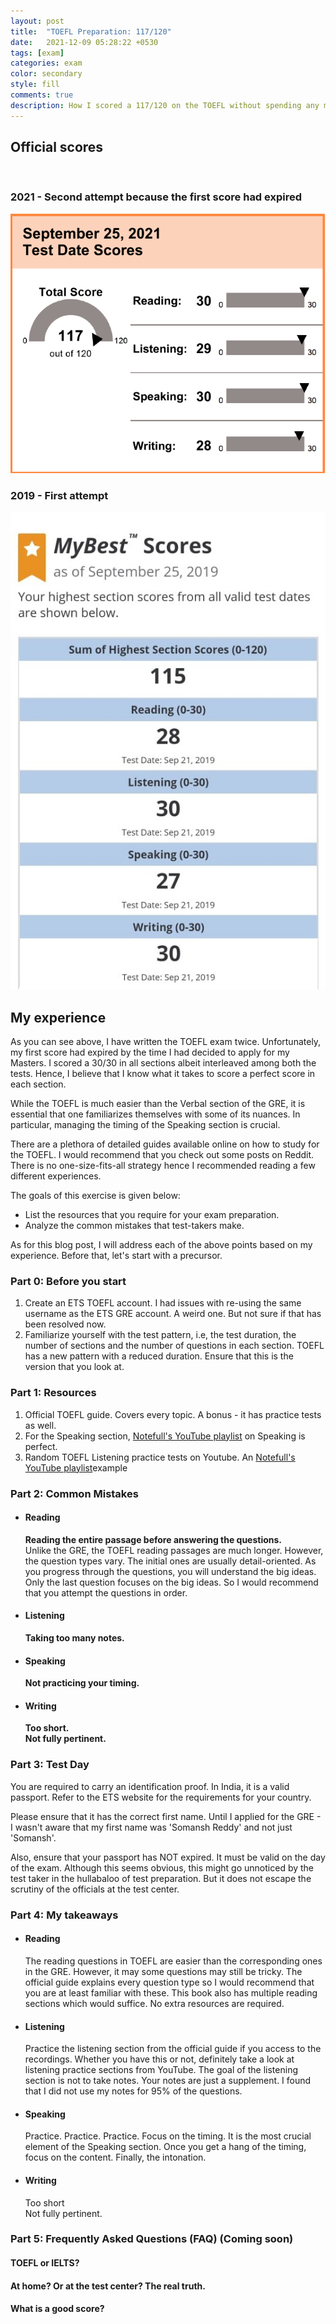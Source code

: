 ```yaml
---
layout: post
title:  "TOEFL Preparation: 117/120"
date:   2021-12-09 05:28:22 +0530
tags: [exam]
categories: exam
color: secondary
style: fill
comments: true
description: How I scored a 117/120 on the TOEFL without spending any money on expensive test prep services
---
```


## Official scores
<br>

### 2021 - Second attempt because the first score had expired
<img src="/Images/TOEFL_Official_Score_2021.png" alt="TOEFL Official Score 2021">

### 2019 - First attempt
<img src="/Images/TOEFL_Official_Score_2019.jpeg" alt="TOEFL Official Score 2019">

## My experience

As you can see above, I have written the TOEFL exam twice. Unfortunately, my first score had expired by the time I had decided to apply for my Masters. I scored a 30/30 in all sections albeit interleaved among both the tests. Hence, I believe that I know what it takes to score a perfect score in each section.

While the TOEFL is much easier than the Verbal section of the GRE, it is essential that one familiarizes themselves with some of its nuances. In particular, managing the timing of the Speaking section is crucial.

There are a plethora of detailed guides available online on how to study for the TOEFL. I would recommend that you check out some posts on Reddit. There is no one-size-fits-all strategy hence I recommended reading a few different experiences. 

The goals of this exercise is given below:

<ul>
	<li>List the resources that you require for your exam preparation.</li>
	<li>Analyze the common mistakes that test-takers make.</li>
</ul>

As for this blog post, I will address each of the above points based on my experience. Before that, let's start with a precursor.

### Part 0: Before you start

<ol>
	<li>Create an ETS TOEFL account. I had issues with re-using the same username as the ETS GRE account. A weird one. But not sure if that has been resolved now.</li>
	<li>Familiarize yourself with the test pattern, i.e, the test duration, the number of sections and the number of questions in each section. TOEFL has a new pattern with a reduced duration. Ensure that this is the version that you look at.</li>
</ol>

### Part 1: Resources


<ol>
	<li>Official TOEFL guide. Covers every topic. A bonus - it has practice tests as well.</li>
	<li>For the Speaking section, <a href="https://youtube.com/playlist?list=PL6434B98632F06DB0">Notefull's YouTube playlist</a> on Speaking is perfect.</li>
	<li>Random TOEFL Listening practice tests on Youtube. An <a href="https://www.youtube.com/watch?v=IwL6pYmswGY">Notefull's YouTube playlist</a>example</li>
</ol>

### Part 2: Common Mistakes

<ul>
	<li> 
		<h4>Reading</h4>
		<b>Reading the entire passage before answering the questions.</b> <br>
		Unlike the GRE, the TOEFL reading passages are much longer. However, the question types vary. The initial ones are usually detail-oriented. As you progress through the questions, you will understand the big ideas. Only the last question focuses on the big ideas. So I would recommend that you attempt the questions in order.
    </li>
	<li> 
		<h4>Listening</h4>
		<b>Taking too many notes.</b>
    </li>
    <li> 
		<h4>Speaking</h4>
		<b>Not practicing your timing.</b>
    </li>
    <li> 
		<h4>Writing</h4>
		<b>Too short.</b>
		<br>
		<b>Not fully pertinent.</b>
    </li>
</ul>

### Part 3: Test Day

You are required to carry an identification proof. In India, it is a valid passport. Refer to the ETS website for the requirements for your country. 

Please ensure that it has the correct first name. Until I applied for the GRE - I wasn't aware that my first name was 'Somansh Reddy' and not just 'Somansh'.

Also, ensure that your passport has NOT expired. It must be valid on the day of the exam. Although this seems obvious, this might go unnoticed by the test taker in the hullabaloo of test preparation. But it does not escape the scrutiny of the officials at the test center.

### Part 4: My takeaways

<ul>
	<li> 
		<h4>Reading</h4>
		The reading questions in TOEFL are easier than the corresponding ones in the GRE. However, it may some questions may still be tricky. The official guide explains every question type so I would recommend that you are at least familiar with these. This book also has multiple reading sections which would suffice. No extra resources are required.
    </li>
	<li> 
		<h4>Listening</h4>
		Practice the listening section from the official guide if you access to the recordings. Whether you have this or not, definitely take a look at listening practice sections from YouTube. The goal of the listening section is not to take notes. Your notes are just a supplement. I found that I did not use my notes for 95% of the questions.
    </li>
    <li> 
		<h4>Speaking</h4>
		Practice. Practice. Practice. Focus on the timing. It is the most crucial element of the Speaking section. Once you get a hang of the timing, focus on the content. Finally, the intonation.
    </li>
    <li> 
		<h4>Writing</h4>
		Too short
		<br>
		Not fully pertinent.
    </li>
</ul>

### Part 5: Frequently Asked Questions (FAQ) (Coming soon)

#### TOEFL or IELTS?

#### At home? Or at the test center? The real truth.

#### What is a good score?